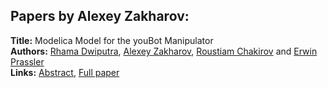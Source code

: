 <h2>Papers by Alexey Zakharov:</h2>
<p>
<b>Title:</b> Modelica Model for the youBot Manipulator<br />
<b>Authors:</b> <a href="../authors/author_79.html">Rhama Dwiputra</a>, <a href="../authors/author_346.html">Alexey Zakharov</a>, <a href="../authors/author_58.html">Roustiam Chakirov</a> and <a href="../authors/author_247.html">Erwin Prassler</a><br />
<b>Links:</b> <a href="../abstracts/abstract_128.pdf">Abstract</a>, <a href="../submissions/ECP140961205_DwiputraZakharovChakirovPrassler.pdf">Full paper</a>
</p>